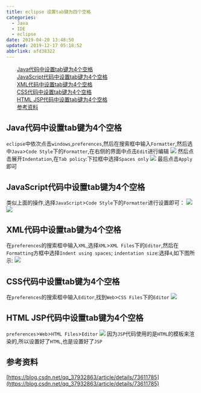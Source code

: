 ```yaml
---
title: eclipse 设置tab键为四个空格
categories: 
  - Java
  - IDE
  - eclipse
date: 2019-04-20 13:48:50
updated: 2019-12-17 05:18:52
abbrlink: afd38322
---
```

<div id='my_toc'><a href="/blog/afd38322/#Java代码中设置tab键为4个空格" class="header_2">Java代码中设置tab键为4个空格</a><br><a href="/blog/afd38322/#JavaScript代码中设置tab键为4个空格" class="header_2">JavaScript代码中设置tab键为4个空格</a><br><a href="/blog/afd38322/#XML代码中设置tab键为4个空格" class="header_2">XML代码中设置tab键为4个空格</a><br><a href="/blog/afd38322/#CSS代码中设置tab键为4个空格" class="header_2">CSS代码中设置tab键为4个空格</a><br><a href="/blog/afd38322/#HTML-JSP代码中设置tab键为4个空格" class="header_2">HTML JSP代码中设置tab键为4个空格</a><br><a href="/blog/afd38322/#参考资料" class="header_2">参考资料</a><br></div>
<style>.header_1{margin-left: 1em;}.header_2{margin-left: 2em;}.header_3{margin-left: 3em;}.header_4{margin-left: 4em;}.header_5{margin-left: 5em;}.header_6{margin-left: 6em;}</style>
<!--more-->
<script>if (navigator.platform.search('arm')==-1){document.getElementById('my_toc').style.display = 'none';}var e,p = document.getElementsByTagName('p');while (p.length>0) {e = p[0];e.parentElement.removeChild(e);}</script>

<!--end-->
## Java代码中设置tab键为4个空格 ##
`eclipse`中依次点击`windows`,`preferences`,然后在搜索框中输入`Formatter`,然后选中`Java`>`Code Style`下的`Formatter`,在右侧的界面中点击`Edit`进行编辑
![](https://image-1257720033.cos.ap-shanghai.myqcloud.com/blog/Java/IDESetting/eclipse/TabUse4Space.png)
然后点击展开`Indentation`,在`Tab policy`:下拉框中选择`Spaces only`
![](https://image-1257720033.cos.ap-shanghai.myqcloud.com/blog/Java/IDESetting/eclipse/TabUse4Space/1.png)
最后点击`Apply`即可
## JavaScript代码中设置tab键为4个空格 ##
类似上面的操作,选择`JavaScript`>`Code Style`下的`Formatter`进行设置即可：
![](https://image-1257720033.cos.ap-shanghai.myqcloud.com/blog/Java/IDESetting/eclipse/TabUse4Space/2.png)
![](https://image-1257720033.cos.ap-shanghai.myqcloud.com/blog/Java/IDESetting/eclipse/TabUse4Space/3.png)
## XML代码中设置tab键为4个空格 ##
在`preferences`的搜索框中输入`XML`,选择`XML`>`XML Files`下的`Editor`,然后在`Formatting`方框中选择`Indent using spaces`;
`indentation size`:选择`4`,如下图所示:
![](https://image-1257720033.cos.ap-shanghai.myqcloud.com/blog/Java/IDESetting/eclipse/TabUse4Space/4.png)
## CSS代码中设置tab键为4个空格 ##
在`preferences`的搜索框中输入`Editor`,找到`Web`>`CSS Files`下的`Editor`
![](https://image-1257720033.cos.ap-shanghai.myqcloud.com/blog/Java/IDESetting/eclipse/TabUse4Space/5.png)
## HTML JSP代码中设置tab键为4个空格 ##
`preferences`>`Web`>`HTML Files`>`Editor`
![](https://image-1257720033.cos.ap-shanghai.myqcloud.com/blog/Java/IDESetting/eclipse/TabUse4Space/6.png)
因为`JSP`代码使用的是`HTML`的模板来渲染的,所以设置好了`HTML`,也是设置好了`JSP`
## 参考资料 ##
[https://blog.csdn.net/qq_37932863/article/details/73611785](https://blog.csdn.net/qq_37932863/article/details/73611785)
